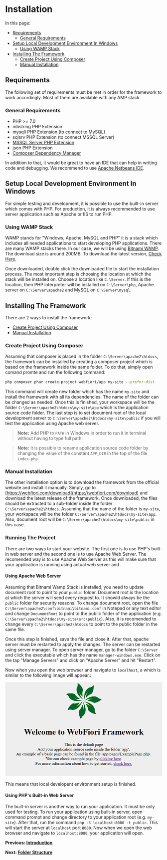 # Installation
In this page:
* [Requirements](#requirements)
  * [General Requirements](#general-requirements)
* [Setup Local Development Environment In Windows](#setup-local-development-environment-in-windows)
  * [Using WAMP Stack](#using-wamp-stack)
* [Installing The Framework](#installing-the-framework)
    * [Create Project Using Composer](#create-project-using-composer)
    * [Manual Installation](#manual-installation)

## Requirements

The following set of requirements must be met in order for the framework to work accordingly. Most of them are available with any AMP stack.

### General Requirements

* PHP >= 7.0
* mbstring PHP Extension
* mysqli PHP Extension (to connect to MySQL)
* sqlsrv PHP Extension (to connect MSSQL Server)
* [MSSQL Server PHP Extension](https://learn.microsoft.com/en-us/sql/connect/php/release-notes-php-sql-driver)
* json PHP Extension
* [Composer Dependency Manager](https://getcomposer.org/download/)

In addition to that, it would be great to have an IDE that can help in writing code and debugging. We recommend to use [Apache Netbeans IDE](https://netbeans.apache.org/).

## Setup Local Development Environment In Windows
For simple testing and development, it is possible to use the built-in server which comes with PHP. For production, it is always recommended to use server application such as Apache or IIS to run PHP.

### Using WAMP Stack
WAMP stands for "Windows, Apache, MySQL and PHP" it is a stack which includes all needed applications to start developing PHP applications. There are many WAMP stacks there. In our case, we will be using [Bitnami WAMP](https://bitnami.com/stack/wamp/installer). The download size is around 200MB. To download the latest version, [Check Here](https://bitnami.com/stack/wamp/installer).

Once downloaded, double click the downloaded file to start the installation process. The most important step is choosing the location at which the stack will be installed on. Choose a location like `C:\Server`. If this is the location, then PHP interpreter will be installed on `C:\Server\php`, Apache server on `C:\Server\apache2` and MySQL on `C:\Server\mysql`.

## Installing The Framework

There are 2 ways to install the framework:
* [Create Project Using Composer](#create-project-using-composer)
* [Manual Installation](#manual-installation)

### Create Project Using Composer

Assuming that composer is placed in the folder `C:\Server\apache2\htdocs`, the framework can be installed by creating a composer project which is based on the framework inside the same folder. To do that, simply open comand promte and run the following command:
``` bash
php composer.phar create-project webfiori/app my-site --prefer-dist
```
This command will create new folder which has the name `my-site` and install the framework with all its dependencies. The name of the folder can be changed as needed. Once this is finished, your workspace will be the folder `C:\Server\apache2\htdocs\my-site\app` which is the application source code folder. The last step is to set document root of the local development server to `C:\Server\apache2\htdocs\my-site\public` if you will test the application using Apache web server.

> <b>Note:</b> Add PHP to `PATH` in Windows in order to run it in terminal without having to type full path.

> <b>Note:</b> It is possible to rename application source code folder by changing the value of the constant `APP_DIR` in the top of the file `index.php`.

### Manual Installation

The other installation option is to download the framework from the official website and install it manually. Simply, go to [https://webfiori.com/download](https://webfiori.com/download) and download the latest release of the framework. Once downloaded, the files should be extracted to a sub-folder inside the folder `C:\Server\apache2\htdocs`. Assuming that the name of the folder is `my-site`, your workspace will be the folder `C:\Server\apache2\htdocs\my-site\app`. Also, document root will be `C:\Server\apache2\htdocs\my-site\public` in this case.

### Running The Project

There are two ways to start your website. The first one is to use PHP's built-in web server and the second one is to use Apache Web Server. The recomended way is to use Apache Web Server as this will make sure that your application is running using actual web server and .

#### Using Apache Web Server

Assuming that Bitnami Wamp Stack is installed, you need to update document root to point to your `public` folder. Document root is the location at which the server will send every request to. It showld always be the `public` folder for security reasons. To change document root, open the file `C:\Server\apache2\conf\bitnami\bitnami.conf` in Notepad or any text editor and change `DocumentRoot` to point to the public folder of the application (e.g. `C:\Server\apache2\htdocs\my-site\src\public`). Also, it is recomended to change every `C:\Server\apache2\htdocs` to point to the public folder in the same file. 

Once this step is finished, save the file and close it. After that, apache server must be restarted to apply the changes. The server can be restarted using server manager. To open server manager, go to the folder `C:\Server` and click the executable which has the name `manager-windows.exe`. Click on the tap "Manage Servers" and click on "Apache Server" and hit "Restart". 

Now when you open the web browser and navigate to `localhost`, a which is similar to the following image will appear.:

<img src="assets/images/wf-welcome.png" alt="WebFiori framework welcome page.">

This means that local developent environment setup is finished.

#### Using PHP's Built-in Web Server

The built-in server is another way to run your application. It must be only used for testing. To run your application using built-in server, open command prompt and change directory to your application root (e.g. `my-site`). After that, run the command `php -S localhost:8080 -t public`. This will start the server at `localhost` port `8080`. Now when we open the web browser and navigate to `localhost:8080`, your application will open.


**Previous: [Introduction](learn/introduction)**

**Next: [Folder Structure](learn/folder-structure)**


